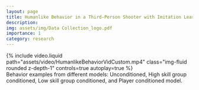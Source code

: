 ```yaml
---
layout: page
title: Humanlike Behavior in a Third-Person Shooter with Imitation Learning
description:
img: assets/img/Data Collection_logo.pdf
importance: 1
category: research
---
```



<div class="row justify-content-sm-center">
    <div class="col-sm mt-3 mt-md-0">
        {% include video.liquid path="assets/video/HumanlikeBehaviorVidCustom.mp4" class="img-fluid rounded z-depth-1" controls=true autoplay=true %}
    </div>
</div>
<div class="caption">
  Behavior examples from different models: Unconditioned, High skill group conditioned, Low skill group conditioned, and Player conditioned model.
</div>
